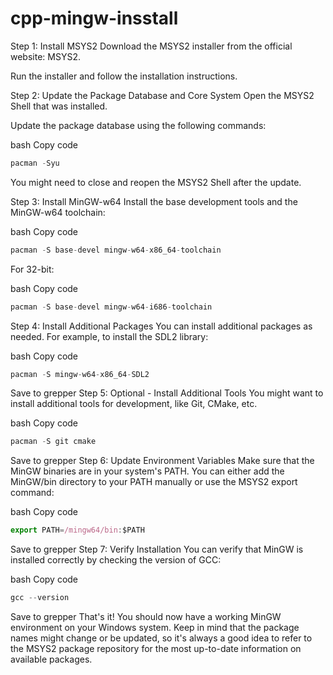 # cpp-mingw-insstall


Step 1: Install MSYS2
Download the MSYS2 installer from the official website: MSYS2.

Run the installer and follow the installation instructions.

Step 2: Update the Package Database and Core System
Open the MSYS2 Shell that was installed.

Update the package database using the following commands:

bash
Copy code
```js
pacman -Syu
```
You might need to close and reopen the MSYS2 Shell after the update.

Step 3: Install MinGW-w64
Install the base development tools and the MinGW-w64 toolchain:

bash
Copy code
```js
pacman -S base-devel mingw-w64-x86_64-toolchain
```
For 32-bit:

bash
Copy code
```js
pacman -S base-devel mingw-w64-i686-toolchain
```
Step 4: Install Additional Packages
You can install additional packages as needed. For example, to install the SDL2 library:

bash
Copy code
```js
pacman -S mingw-w64-x86_64-SDL2
```
Save to grepper
Step 5: Optional - Install Additional Tools
You might want to install additional tools for development, like Git, CMake, etc.

bash
Copy code
```js
pacman -S git cmake
```
Save to grepper
Step 6: Update Environment Variables
Make sure that the MinGW binaries are in your system's PATH. You can either add the MinGW/bin directory to your PATH manually or use the MSYS2 export command:

bash
Copy code
```js
export PATH=/mingw64/bin:$PATH
```
Save to grepper
Step 7: Verify Installation
You can verify that MinGW is installed correctly by checking the version of GCC:

bash
Copy code
```js
gcc --version
```
Save to grepper
That's it! You should now have a working MinGW environment on your Windows system. Keep in mind that the package names might change or be updated, so it's always a good idea to refer to the MSYS2 package repository for the most up-to-date information on available packages.









